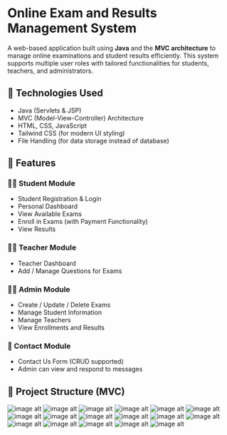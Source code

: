# Online Exam and Results Management System

A web-based application built using **Java** and the **MVC architecture** to manage online examinations and student results efficiently. This system supports multiple user roles with tailored functionalities for students, teachers, and administrators.

## 🔧 Technologies Used

- Java (Servlets & JSP)
- MVC (Model-View-Controller) Architecture
- HTML, CSS, JavaScript
- Tailwind CSS (for modern UI styling)
- File Handling (for data storage instead of database)

## 🚀 Features

### 👨‍🎓 Student Module
- Student Registration & Login
- Personal Dashboard
- View Available Exams
- Enroll in Exams (with Payment Functionality)
- View Results

### 👨‍🏫 Teacher Module
- Teacher Dashboard
- Add / Manage Questions for Exams

### 🧑‍💼 Admin Module
- Create / Update / Delete Exams
- Manage Student Information
- Manage Teachers
- View Enrollments and Results

### 📩 Contact Module
- Contact Us Form (CRUD supported)
- Admin can view and respond to messages

## 📁 Project Structure (MVC)

![image alt](https://github.com/Akilajayathunga/Online-Exam-And-Results-Management-System-/blob/168d9a3071dfcf7465eb96d9f113fd162bd93f1f/Screenshot%202025-05-04%20101913.png)
![image alt](https://github.com/Akilajayathunga/Online-Exam-And-Results-Management-System-/blob/4377703ea44b9798a81a4f2195252fcbd5fe100b/Screenshot%202025-05-04%20102006.png)
![image alt](https://github.com/Akilajayathunga/Online-Exam-And-Results-Management-System-/blob/4377703ea44b9798a81a4f2195252fcbd5fe100b/Screenshot%202025-05-04%20102021.png)
![image alt](https://github.com/Akilajayathunga/Online-Exam-And-Results-Management-System-/blob/4377703ea44b9798a81a4f2195252fcbd5fe100b/Screenshot%202025-05-04%20102041.png)
![image alt](https://github.com/Akilajayathunga/Online-Exam-And-Results-Management-System-/blob/4377703ea44b9798a81a4f2195252fcbd5fe100b/Screenshot%202025-05-04%20102053.png)
![image alt](https://github.com/Akilajayathunga/Online-Exam-And-Results-Management-System-/blob/4377703ea44b9798a81a4f2195252fcbd5fe100b/Screenshot%202025-05-04%20102120.png)
![image alt](https://github.com/Akilajayathunga/Online-Exam-And-Results-Management-System-/blob/4377703ea44b9798a81a4f2195252fcbd5fe100b/Screenshot%202025-05-09%20221530.png)
![image alt](https://github.com/Akilajayathunga/Online-Exam-And-Results-Management-System-/blob/4377703ea44b9798a81a4f2195252fcbd5fe100b/Screenshot%202025-05-09%20203143.png)
![image alt](https://github.com/Akilajayathunga/Online-Exam-And-Results-Management-System-/blob/4377703ea44b9798a81a4f2195252fcbd5fe100b/Screenshot%202025-05-04%20102147.png )
![image alt](https://github.com/Akilajayathunga/Online-Exam-And-Results-Management-System-/blob/4377703ea44b9798a81a4f2195252fcbd5fe100b/Screenshot%202025-05-04%20102201.png)
![image alt](https://github.com/Akilajayathunga/Online-Exam-And-Results-Management-System-/blob/4377703ea44b9798a81a4f2195252fcbd5fe100b/Screenshot%202025-05-04%20102352.png)
![image alt](https://github.com/Akilajayathunga/Online-Exam-And-Results-Management-System-/blob/4377703ea44b9798a81a4f2195252fcbd5fe100b/Screenshot%202025-05-04%20102408.png)
![image alt](https://github.com/Akilajayathunga/Online-Exam-And-Results-Management-System-/blob/4377703ea44b9798a81a4f2195252fcbd5fe100b/Screenshot%202025-05-04%20102449.png)
![image alt](https://github.com/Akilajayathunga/Online-Exam-And-Results-Management-System-/blob/4377703ea44b9798a81a4f2195252fcbd5fe100b/Screenshot%202025-05-04%20102501.png)
![image alt](https://github.com/Akilajayathunga/Online-Exam-And-Results-Management-System-/blob/4377703ea44b9798a81a4f2195252fcbd5fe100b/Screenshot%202025-05-04%20102535.png) 
![image alt](https://github.com/Akilajayathunga/Online-Exam-And-Results-Management-System-/blob/4377703ea44b9798a81a4f2195252fcbd5fe100b/Screenshot%202025-05-09%20113654.png)
![image alt](https://github.com/Akilajayathunga/Online-Exam-And-Results-Management-System-/blob/4377703ea44b9798a81a4f2195252fcbd5fe100b/Screenshot%202025-05-09%20202743.png)
